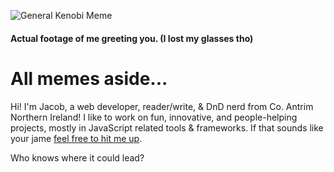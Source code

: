 ![General Kenobi Meme](https://media.giphy.com/media/Nx0rz3jtxtEre/giphy.gif)
#### Actual footage of me greeting you. (I lost my glasses tho)

# All memes aside...

Hi! I'm Jacob, a web developer, reader/write, & DnD nerd from Co. Antrim Northern Ireland!
I like to work on fun, innovative, and people-helping projects, mostly in JavaScript related tools & frameworks. If that sounds like your jame [feel free to hit me up](mailto:jacobtmurphy@hey.com). 

Who knows where it could lead?
<!--
**jacobtmurph/jacobtmurph** is a ✨ _special_ ✨ repository because its `README.md` (this file) appears on your GitHub profile.

Here are some ideas to get you started:

- 🔭 I’m currently working on ...
- 🌱 I’m currently learning ...
- 👯 I’m looking to collaborate on ...
- 🤔 I’m looking for help with ...
- 💬 Ask me about ...
- 📫 How to reach me: ...
- 😄 Pronouns: ...
- ⚡ Fun fact: ...
-->

